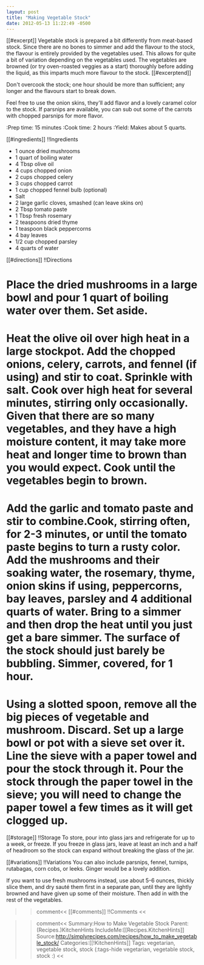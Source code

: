 ```yaml
---
layout: post
title: "Making Vegetable Stock"
date: 2012-05-13 11:22:49 -0500
---
```

[[#excerpt]]
Vegetable stock is prepared a bit differently from meat-based stock. Since there are no bones to simmer and add the flavour to the stock, the flavour is entirely provided by the vegetables used. This allows for quite a bit of variation depending on the vegetables used. The vegetables are browned (or try oven-roasted veggies as a start) thoroughly before adding the liquid, as this imparts much more flavour to the stock.
[[#excerptend]]

Don't overcook the stock; one hour should be more than sufficient; any longer and the flavours start to break down.

Feel free to use the onion skins, they'll add flavor and a lovely caramel color to the stock. If parsnips are available, you can sub out some of the carrots with chopped parsnips for more flavor.

:Prep time: 15 minutes
:Cook time: 2 hours
:Yield: Makes about 5 quarts.

[[#ingredients]]
!!Ingredients
* 1 ounce dried mushrooms
* 1 quart of boiling water
* 4 Tbsp olive oil
* 4 cups chopped onion
* 2 cups chopped celery
* 3 cups chopped carrot
* 1 cup chopped fennel bulb (optional)
* Salt
* 2 large garlic cloves, smashed (can leave skins on)
* 2 Tbsp tomato paste
* 1 Tbsp fresh rosemary
* 2 teaspoons dried thyme
* 1 teaspoon black peppercorns
* 4 bay leaves
* 1/2 cup chopped parsley
* 4 quarts of water

[[#directions]]
!!Directions
# Place the dried mushrooms in a large bowl and pour 1 quart of boiling water over them. Set aside.

# Heat the olive oil over high heat in a large stockpot. Add the chopped onions, celery, carrots, and fennel (if using) and stir to coat. Sprinkle with salt. Cook over high heat for several minutes, stirring only occasionally. Given that there are so many vegetables, and they have a high moisture content, it may take more heat and longer time to brown than you would expect. Cook until the vegetables begin to brown.

# Add the garlic and tomato paste and stir to combine.Cook, stirring often, for 2-3 minutes, or until the tomato paste begins to turn a rusty color. Add the mushrooms and their soaking water, the rosemary, thyme, onion skins if using, peppercorns, bay leaves, parsley and 4 additional quarts of water. Bring to a simmer and then drop the heat until you just get a bare simmer. The surface of the stock should just barely be bubbling. Simmer, covered, for 1 hour.

# Using a slotted spoon, remove all the big pieces of vegetable and mushroom. Discard. Set up a large bowl or pot with a sieve set over it. Line the sieve with a paper towel and pour the stock through it. Pour the stock through the paper towel in the sieve; you will need to change the paper towel a few times as it will get clogged up.

[[#storage]]
!!Storage
To store, pour into glass jars and refrigerate for up to a week, or freeze. If you freeze in glass jars, leave at least an inch and a half of headroom so the stock can expand without breaking the glass of the jar.

[[#variations]]
!!Variations
You can also include parsnips, fennel, turnips, rutabagas, corn cobs, or leeks. Ginger would be a lovely addition.

If you want to use fresh mushrooms instead, use about 5-6 ounces, thickly slice them, and dry saut&eacute; them first in a separate pan, until they are lightly browned and have given up some of their moisture. Then add in with the rest of the vegetables.

>>comment<<
[[#comments]]
!!Comments
>><<

>>comment<<
Summary:How to Make Vegetable Stock
Parent:(Recipes.)KitchenHints
IncludeMe:[[Recipes.KitchenHints]]
Source:http://simplyrecipes.com/recipes/how_to_make_vegetable_stock/
Categories:[[!KitchenHints]]
Tags: vegetarian, vegetable stock, stock
(:tags-hide vegetarian, vegetable stock, stock :)
>><<



